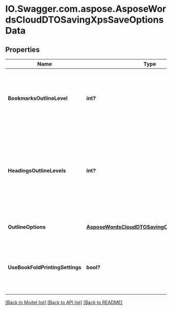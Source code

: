 # IO.Swagger.com.aspose.AsposeWordsCloudDTOSavingXpsSaveOptionsData
## Properties

Name | Type | Description | Notes
------------ | ------------- | ------------- | -------------
**BookmarksOutlineLevel** | **int?** | Specifies the level in the XPS document outline at which to display Word bookmarks. | [optional] 
**HeadingsOutlineLevels** | **int?** | Specifies how many levels of headings (paragraphs formatted with the Heading styles) to include in the XPS document outline. | [optional] 
**OutlineOptions** | [**AsposeWordsCloudDTOSavingOutlineOptionsData**](AsposeWordsCloudDTOSavingOutlineOptionsData.md) | Allows to specify outline options | [optional] 
**UseBookFoldPrintingSettings** | **bool?** | Determines whether the document should be saved using a booklet printing layout | [optional] 

[[Back to Model list]](../README.md#documentation-for-models) [[Back to API list]](../README.md#documentation-for-api-endpoints) [[Back to README]](../README.md)

